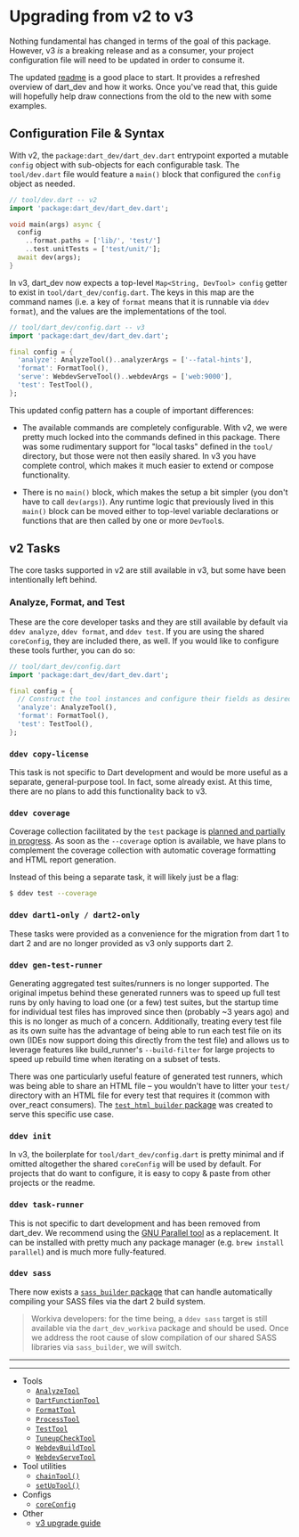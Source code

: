 # Upgrading from v2 to v3

Nothing fundamental has changed in terms of the goal of this package. However,
v3 _is_ a breaking release and as a consumer, your project configuration file
will need to be updated in order to consume it.

The updated [readme] is a good place to start. It provides a refreshed overview
of dart_dev and how it works. Once you've read that, this guide will hopefully
help draw connections from the old to the new with some examples.

## Configuration File & Syntax

With v2, the `package:dart_dev/dart_dev.dart` entrypoint exported a mutable
`config` object with sub-objects for each configurable task. The `tool/dev.dart`
file would feature a `main()` block that configured the `config` object as
needed.

```dart
// tool/dev.dart -- v2
import 'package:dart_dev/dart_dev.dart';

void main(args) async {
  config
    ..format.paths = ['lib/', 'test/']
    ..test.unitTests = ['test/unit/'];
  await dev(args);
}
```

In v3, dart_dev now expects a top-level `Map<String, DevTool> config` getter to
exist in `tool/dart_dev/config.dart`. The keys in this map are the command names
(i.e. a key of `format` means that it is runnable via `ddev format`), and the
values are the implementations of the tool.

```dart
// tool/dart_dev/config.dart -- v3
import 'package:dart_dev/dart_dev.dart';

final config = {
  'analyze': AnalyzeTool()..analyzerArgs = ['--fatal-hints'],
  'format': FormatTool(),
  'serve': WebdevServeTool()..webdevArgs = ['web:9000'],
  'test': TestTool(),
};
```

This updated config pattern has a couple of important differences:

- The available commands are completely configurable. With v2, we were pretty
  much locked into the commands defined in this package. There was some
  rudimentary support for "local tasks" defined in the `tool/` directory, but
  those were not then easily shared. In v3 you have complete control, which
  makes it much easier to extend or compose functionality.

- There is no `main()` block, which makes the setup a bit simpler (you don't
  have to call `dev(args)`). Any runtime logic that previously lived in this
  `main()` block can be moved either to top-level variable declarations or
  functions that are then called by one or more `DevTool`s.

## v2 Tasks

The core tasks supported in v2 are still available in v3, but some have been
intentionally left behind.

### Analyze, Format, and Test

These are the core developer tasks and they are still available by default via
`ddev analyze`, `ddev format`, and `ddev test`. If you are using the shared
`coreConfig`, they are included there, as well. If you would like to configure
these tools further, you can do so:

```dart
// tool/dart_dev/config.dart
import 'package:dart_dev/dart_dev.dart';

final config = {
  // Construct the tool instances and configure their fields as desired.
  'analyze': AnalyzeTool(),
  'format': FormatTool(),
  'test': TestTool(),
};
```

### `ddev copy-license`

This task is not specific to Dart development and would be more useful as a
separate, general-purpose tool. In fact, some already exist. At this time, there
are no plans to add this functionality back to v3.

### `ddev coverage`

Coverage collection facilitated by the `test` package is [planned and partially
in progress][coverage]. As soon as the `--coverage` option is available, we have
plans to complement the coverage collection with automatic coverage formatting
and HTML report generation.

Instead of this being a separate task, it will likely just be a flag:

```bash
$ ddev test --coverage
```

### `ddev dart1-only / dart2-only`

These tasks were provided as a convenience for the migration from dart 1 to dart
2 and are no longer provided as v3 only supports dart 2.

### `ddev gen-test-runner`

Generating aggregated test suites/runners is no longer supported. The original
impetus behind these generated runners was to speed up full test runs by only
having to load one (or a few) test suites, but the startup time for individual
test files has improved since then (probably ~3 years ago) and this is no longer
as much of a concern. Additionally, treating every test file as its own suite
has the advantage of being able to run each test file on its own (IDEs now
support doing this directly from the test file) and allows us to leverage
features like build_runner's `--build-filter` for large projects to speed up
rebuild time when iterating on a subset of tests.

There was one particularly useful feature of generated test runners, which was
being able to share an HTML file – you wouldn't have to litter your `test/`
directory with an HTML file for every test that requires it (common with
over_react consumers). The [`test_html_builder` package][test-html-builder] was
created to serve this specific use case.

### `ddev init`

In v3, the boilerplate for `tool/dart_dev/config.dart` is pretty minimal and if
omitted altogether the shared `coreConfig` will be used by default. For projects
that do want to configure, it is easy to copy & paste from other projects or the
readme.

### `ddev task-runner`

This is not specific to dart development and has been removed from dart_dev. We
recommend using the [GNU Parallel tool][parallel] as a replacement. It can be
installed with pretty much any package manager (e.g. `brew install parallel`)
and is much more fully-featured.

### `ddev sass`

There now exists a [`sass_builder` package][sass-builder] that can handle automatically
compiling your SASS files via the dart 2 build system.

> Workiva developers: for the time being, a `ddev sass` target is still
> available via the `dart_dev_workiva` package and should be used. Once we
> address the root cause of slow compilation of our shared SASS libraries via
> `sass_builder`, we will switch.

[coverage]: https://github.com/dart-lang/test/issues/36
[parallel]: https://www.gnu.org/software/parallel/
[readme]: /README.md
[sass-builder]: https://pub.dev/packages/sass_builder
[test-html-builder]: https://pub.dev/packages/test_html_builder

---
---

<!-- Table of Contents -->

- Tools
  - [`AnalyzeTool`][analyze-tool]
  - [`DartFunctionTool`][dart-function-tool]
  - [`FormatTool`][format-tool]
  - [`ProcessTool`][process-tool]
  - [`TestTool`][test-tool]
  - [`TuneupCheckTool`][tuneup-check-tool]
  - [`WebdevBuildTool`][webdev-build-tool]
  - [`WebdevServeTool`][webdev-serve-tool]
- Tool utilities
  - [`chainTool()`][chain-tool]
  - [`setUpTool()`][set-up-tool]
- Configs
  - [`coreConfig`][core-config]
- Other
  - [v3 upgrade guide][v3-upgrade-guide]

<!-- Table of Contents Links -->
[analyze-tool]: /doc/tools/analyze-tool.md
[tuneup-check-tool]: /doc/tools/tuneup-check-tool.md
[dart-function-tool]: /doc/tools/dart-function-tool.md
[format-tool]: /doc/tools/format-tool.md
[process-tool]: /doc/tools/process-tool.md
[test-tool]: /doc/tools/test-tool.md
[webdev-build-tool]: /doc/tools/webdev-build-tool.md
[webdev-serve-tool]: /doc/tools/webdev-serve-tool.md
[chain-tool]: /doc/tool-utils/chain-tool.md
[set-up-tool]: /doc/tool-utils/set-up-tool.md
[core-config]: /doc/configs/core-config.md
[v3-upgrade-guide]: /doc/v3-upgrade-guide.md
